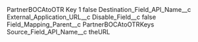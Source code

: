 <?xml version="1.0" encoding="UTF-8"?>
<CustomMetadata xmlns="http://soap.sforce.com/2006/04/metadata" xmlns:xsi="http://www.w3.org/2001/XMLSchema-instance" xmlns:xsd="http://www.w3.org/2001/XMLSchema">
    <label>PartnerBOCAtoOTR Key 1</label>
    <protected>false</protected>
    <values>
        <field>Destination_Field_API_Name__c</field>
        <value xsi:type="xsd:string">External_Application_URL__c</value>
    </values>
    <values>
        <field>Disable_Field__c</field>
        <value xsi:type="xsd:boolean">false</value>
    </values>
    <values>
        <field>Field_Mapping_Parent__c</field>
        <value xsi:type="xsd:string">PartnerBOCAtoOTRKeys</value>
    </values>
    <values>
        <field>Source_Field_API_Name__c</field>
        <value xsi:type="xsd:string">theURL</value>
    </values>
</CustomMetadata>
